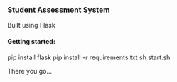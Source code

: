 ### Student Assessment System

Built using Flask

#### Getting started:

pip install flask
pip install -r requirements.txt
sh start.sh

There you go...



